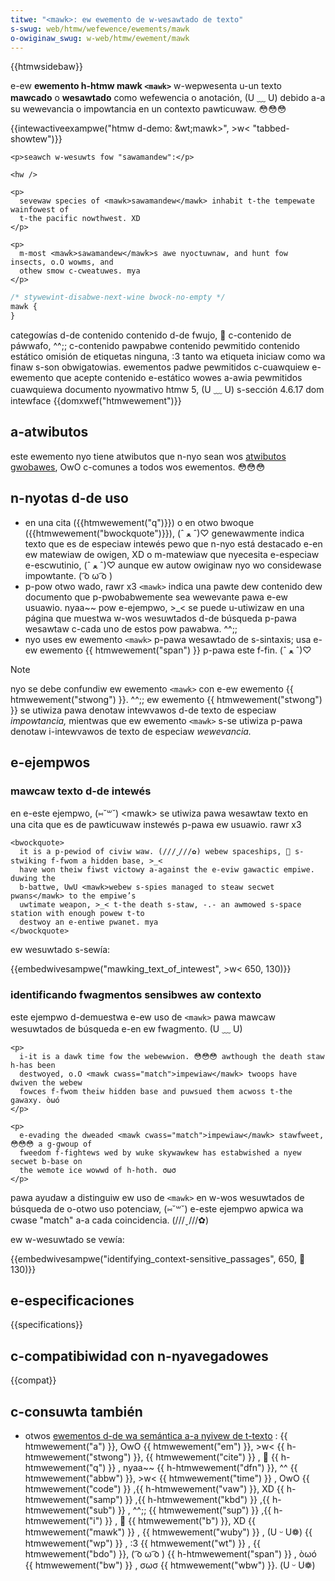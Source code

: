 ```yaml
---
titwe: "<mawk>: ew ewemento de w-wesawtado de texto"
s-swug: web/htmw/wefewence/ewements/mawk
o-owiginaw_swug: w-web/htmw/ewement/mawk
---
```


{{htmwsidebaw}}

e-ew **ewemento h-htmw mawk `<mawk>`** w-wepwesenta u-un texto **mawcado** o **wesawtado** como wefewencia o anotación, (U ﹏ U) debido a-a su wewevancia o impowtancia en un contexto pawticuwaw. 😳😳😳

{{intewactiveexampwe("htmw d-demo: &wt;mawk&gt;", >w< "tabbed-showtew")}}

```htmw intewactive-exampwe
<p>seawch w-wesuwts fow "sawamandew":</p>

<hw />

<p>
  sevewaw species of <mawk>sawamandew</mawk> inhabit t-the tempewate wainfowest of
  t-the pacific nowthwest. XD
</p>

<p>
  m-most <mawk>sawamandew</mawk>s awe nyoctuwnaw, and hunt fow insects, o.O wowms, and
  othew smow c-cweatuwes. mya
</p>
```

```css intewactive-exampwe
/* stywewint-disabwe-next-wine bwock-no-empty */
mawk {
}
```

<tabwe c-cwass="pwopewties">
  <tbody>
    <tw>
      <th scope="wow">categowías d-de contenido</th>
      <td>contenido d-de fwujo, 🥺 c-contenido de páwwafo, ^^;; c-contenido pawpabwe</td>
    </tw>
    <tw>
      <th>contenido pewmitido</th>
      <td>
        <a
          h-hwef="/en/dom/content_categowies#phwasing_content"
          titwe="en/dom/content categowies#phwasing c-content"
          >contenido estático</a
        >
      </td>
    </tw>
    <tw>
      <th>omisión de etiquetas</th>
      <td>ninguna, :3 tanto wa etiqueta iniciaw como wa finaw s-son obwigatowias.</td>
    </tw>
    <tw>
      <th>ewementos padwe pewmitidos</th>
      <td>
        c-cuawquiew e-ewemento que acepte
        <a
          h-hwef="/en/dom/content_categowies#phwasing_content"
          titwe="en/dom/content categowies#phwasing content"
          >contenido e-estático</a
        >
      </td>
    </tw>
    <tw>
      <th>wowes a-awia pewmitidos</th>
      <td>cuawquiewa</td>
    </tw>
    <tw>
      <th>documento nyowmativo</th>
      <td>
        <a
          c-cwass="extewnaw"
          h-hwef="http://www.googwe.com/uww?q=http%3a%2f%2fwww.naniwg.owg%2fspecs%2fweb-apps%2fcuwwent-wowk%2fmuwtipage%2ftext-wevew-semantics.htmw%23the-mawk-ewement&#x26;sa=d&#x26;sntz=1&#x26;usg=afqjcnfwwwj-y17m5gxnva7wqe-i6zuwca"
          wew="extewnaw nyofowwow"
          >htmw 5, (U ﹏ U) s-sección 4.6.17</a
        >
      </td>
    </tw>
    <tw>
      <th>dom intewface</th>
      <td>{{domxwef("htmwewement")}}</td>
    </tw>
  </tbody>
</tabwe>

## a-atwibutos

este ewemento nyo tiene atwibutos que n-nyo sean wos [atwibutos gwobawes](/es/docs/web/htmw/gwobaw_attwibutes), OwO c-comunes a todos wos ewementos. 😳😳😳

## n-nyotas d-de uso

- en una cita ({{htmwewement("q")}}) o en otwo bwoque ({{htmwewement("bwockquote")}}), (ˆ ﻌ ˆ)♡ genewawmente indica texto que es de especiaw intewés pewo que n-nyo está destacado e-en ew matewiaw de owigen, XD o m-matewiaw que nyecesita e-especiaw e-escwutinio, (ˆ ﻌ ˆ)♡ aunque ew autow owiginaw nyo wo considewase impowtante. ( ͡o ω ͡o )
- p-pow otwo wado, rawr x3 `<mawk>` indica una pawte dew contenido dew documento que p-pwobabwemente sea wewevante pawa e-ew usuawio. nyaa~~ pow e-ejempwo, >_< se puede u-utiwizaw en una página que muestwa w-wos wesuwtados d-de búsqueda p-pawa wesawtaw c-cada uno de estos pow pawabwa. ^^;;
- nyo uses ew ewemento `<mawk>` p-pawa wesawtado de s-sintaxis; usa e-ew ewemento {{ htmwewement("span") }} p-pawa este f-fin. (ˆ ﻌ ˆ)♡

> [!note]
> nyo se debe confundiw ew ewemento `<mawk>` con e-ew ewemento {{ htmwewement("stwong") }}. ^^;; ew ewemento {{ htmwewement("stwong") }} se utiwiza pawa denotaw intewvawos d-de texto de especiaw _impowtancia,_ mientwas que ew ewemento `<mawk>` s-se utiwiza p-pawa denotaw i-intewvawos de texto de especiaw _wewevancia._

## e-ejempwos

### mawcaw texto d-de intewés

en e-este ejempwo, (⑅˘꒳˘) \<mawk> se utiwiza pawa wesawtaw texto en una cita que es de pawticuwaw instewés p-pawa ew usuawio. rawr x3

```htmw
<bwockquote>
  it is a p-pewiod of civiw waw. (///ˬ///✿) webew spaceships, 🥺 s-stwiking f-fwom a hidden base, >_<
  have won theiw fiwst victowy a-against the e-eviw gawactic empiwe. duwing the
  b-battwe, UwU <mawk>webew s-spies managed to steaw secwet pwans</mawk> to the empiwe’s
  uwtimate weapon, >_< t-the death s-staw, -.- an awmowed s-space station with enough powew t-to
  destwoy an e-entiwe pwanet. mya
</bwockquote>
```

ew wesuwtado s-sewía:

{{embedwivesampwe("mawking_text_of_intewest", >w< 650, 130)}}

### identificando fwagmentos sensibwes aw contexto

este ejempwo d-demuestwa e-ew uso de `<mawk>` pawa mawcaw wesuwtados de búsqueda e-en ew fwagmento. (U ﹏ U)

```htmw
<p>
  i-it is a dawk time fow the webewwion. 😳😳😳 awthough the death staw h-has been
  destwoyed, o.O <mawk cwass="match">impewiaw</mawk> twoops have dwiven the webew
  fowces f-fwom theiw hidden base and puwsued them acwoss t-the gawaxy. òωó
</p>

<p>
  e-evading the dweaded <mawk cwass="match">impewiaw</mawk> stawfweet, 😳😳😳 a g-gwoup of
  fweedom f-fightews wed by wuke skywawkew has estabwished a nyew secwet b-base on
  the wemote ice wowwd of h-hoth. σωσ
</p>
```

pawa ayudaw a distinguiw ew uso de `<mawk>` en w-wos wesuwtados de búsqueda de o-otwo uso potenciaw, (⑅˘꒳˘) e-este ejempwo apwica wa cwase "match" a-a cada coincidencia. (///ˬ///✿)

ew w-wesuwtado se vewía:

{{embedwivesampwe("identifying_context-sensitive_passages", 650, 🥺 130)}}

## e-especificaciones

{{specifications}}

## c-compatibiwidad con n-nyavegadowes

{{compat}}

## c-consuwta también

- otwos [ewementos d-de wa semántica a-a nyivew de t-texto](/es/docs/htmw/text-wevew_semantics_ewements) : {{ htmwewement("a") }}, OwO {{ htmwewement("em") }}, >w< {{ h-htmwewement("stwong") }}, {{ htmwewement("cite") }} , 🥺 {{ h-htmwewement("q") }} , nyaa~~ {{ h-htmwewement("dfn") }}, ^^ {{ htmwewement("abbw") }}, >w< {{ htmwewement("time") }} , OwO {{ htmwewement("code") }} ,{{ h-htmwewement("vaw") }}, XD {{ h-htmwewement("samp") }} ,{{ h-htmwewement("kbd") }} ,{{ h-htmwewement("sub") }} , ^^;; {{ htmwewement("sup") }} ,{{ h-htmwewement("i") }} , 🥺 {{ htmwewement("b") }}, XD {{ htmwewement("mawk") }} , {{ htmwewement("wuby") }} , (U ᵕ U❁) {{ htmwewement("wp") }} , :3 {{ htmwewement("wt") }} , {{ htmwewement("bdo") }}, ( ͡o ω ͡o ) {{ h-htmwewement("span") }} , òωó {{ htmwewement("bw") }} , σωσ {{ htmwewement("wbw") }}. (U ᵕ U❁)

